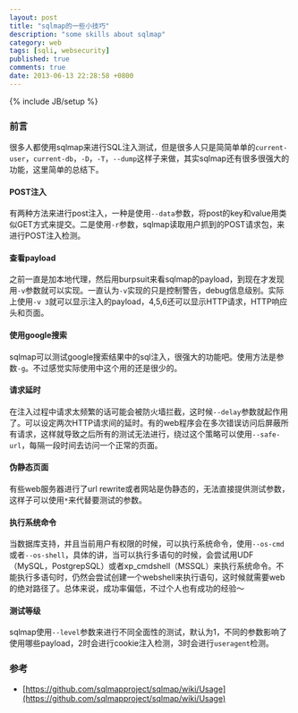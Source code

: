 ```yaml
---
layout: post
title: "sqlmap的一些小技巧"
description: "some skills about sqlmap"
category: web
tags: [sqli, websecurity]
published: true
comments: true
date: 2013-06-13 22:28:58 +0800
---
```

{% include JB/setup %}

### 前言

很多人都使用sqlmap来进行SQL注入测试，但是很多人只是简简单单的`current-user`，`current-db`，`-D`，`-T`，`--dump`这样子来做，其实sqlmap还有很多很强大的功能，这里简单的总结下。


#### POST注入

有两种方法来进行post注入，一种是使用`--data`参数，将post的key和value用类似GET方式来提交。二是使用`-r`参数，sqlmap读取用户抓到的POST请求包，来进行POST注入检测。

#### 查看payload

之前一直是加本地代理，然后用burpsuit来看sqlmap的payload，到现在才发现用`-v`参数就可以实现。一直认为`-v`实现的只是控制警告，debug信息级别。实际上使用`-v 3`就可以显示注入的payload，4,5,6还可以显示HTTP请求，HTTP响应头和页面。

<!--more-->

#### 使用google搜索

sqlmap可以测试google搜索结果中的sql注入，很强大的功能吧。使用方法是参数`-g`。不过感觉实际使用中这个用的还是很少的。

#### 请求延时

在注入过程中请求太频繁的话可能会被防火墙拦截，这时候`--delay`参数就起作用了。可以设定两次HTTP请求间的延时。有的web程序会在多次错误访问后屏蔽所有请求，这样就导致之后所有的测试无法进行，绕过这个策略可以使用`--safe-url`，每隔一段时间去访问一个正常的页面。

#### 伪静态页面

有些web服务器进行了url rewrite或者网站是伪静态的，无法直接提供测试参数，这样子可以使用`*`来代替要测试的参数。

#### 执行系统命令

当数据库支持，并且当前用户有权限的时候，可以执行系统命令，使用`--os-cmd`或者`--os-shell`，具体的讲，当可以执行多语句的时候，会尝试用UDF（MySQL，PostgrepSQL）或者xp_cmdshell（MSSQL）来执行系统命令。不能执行多语句时，仍然会尝试创建一个webshell来执行语句，这时候就需要web的绝对路径了。总体来说，成功率偏低，不过个人也有成功的经验～

#### 测试等级

sqlmap使用`--level`参数来进行不同全面性的测试，默认为1，不同的参数影响了使用哪些payload，2时会进行cookie注入检测，3时会进行`useragent`检测。

### 参考

- [https://github.com/sqlmapproject/sqlmap/wiki/Usage](https://github.com/sqlmapproject/sqlmap/wiki/Usage)
